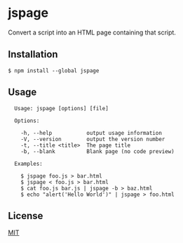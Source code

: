 # jspage

Convert a script into an HTML page containing that script.

## Installation

```
$ npm install --global jspage
```

## Usage

```
  Usage: jspage [options] [file]

  Options:

    -h, --help           output usage information
    -V, --version        output the version number
    -t, --title <title>  The page title
    -b, --blank          Blank page (no code preview)

  Examples:

    $ jspage foo.js > bar.html
    $ jspage < foo.js > bar.html
    $ cat foo.js bar.js | jspage -b > baz.html
    $ echo "alert('Hello World')" | jspage > foo.html
```

## License

[MIT](http://pierre.mit-license.org/)
